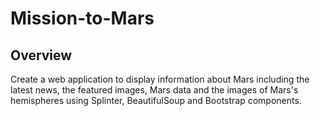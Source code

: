 # Mission-to-Mars

## Overview
Create a web application to display information about Mars including the latest news, the featured images, Mars data and the images of Mars's hemispheres using Splinter, BeautifulSoup and Bootstrap components.
